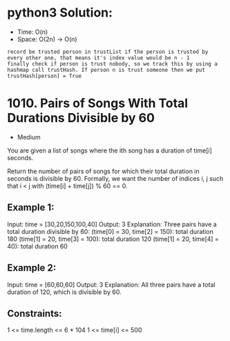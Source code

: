 # python3 Solution:
* Time: O(n)
* Space: O(2n) -> O(n)

```
record be trusted person in trustList if the person is trusted by every other one, that means it's index value would be n - 1
finally check if person is trust nobody, so we track this by using a hashmap call trustHash. If person n is trust someone then we put trustHash[person] = True
```

# 1010. Pairs of Songs With Total Durations Divisible by 60
* Medium



You are given a list of songs where the ith song has a duration of time[i] seconds.

Return the number of pairs of songs for which their total duration in seconds is divisible by 60. Formally, we want the number of indices i, j such that i < j with (time[i] + time[j]) % 60 == 0.

 

## Example 1:

Input: time = [30,20,150,100,40]
Output: 3
Explanation: Three pairs have a total duration divisible by 60:
(time[0] = 30, time[2] = 150): total duration 180
(time[1] = 20, time[3] = 100): total duration 120
(time[1] = 20, time[4] = 40): total duration 60
## Example 2:

Input: time = [60,60,60]
Output: 3
Explanation: All three pairs have a total duration of 120, which is divisible by 60.
 

## Constraints:

1 <= time.length <= 6 * 104
1 <= time[i] <= 500
